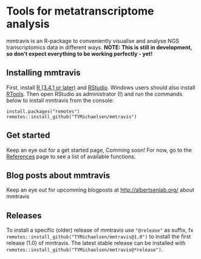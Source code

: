 Tools for metatranscriptome analysis
====================================

mmtravis is an R-package to conveniently visualise and analyse NGS
transcriptomics data in different ways. **NOTE: This is still in
development, so don't expect everything to be working perfectly - yet!**

Installing mmtravis
-------------------

First, install [R (3.4.1 or later)](https://mirrors.dotsrc.org/cran/)
and
[RStudio](https://www.rstudio.com/products/rstudio/download/#download).
Windows users should also install
[RTools](https://mirrors.dotsrc.org/cran/bin/windows/Rtools/). Then open
RStudio as administrator (!) and run the commands below to install
mmtravis from the console:

    install.packages("remotes")
    remotes::install_github("TYMichaelsen/mmtravis")

Get started
-----------

Keep an eye out for a get started page, Comming soon! For now, go to the
[References](https://tymichaelsen.github.io/mmtravis/reference/index.html)
page to see a list of available functions.

Blog posts about mmtravis
-------------------------

Keep an eye out for upcomming blogposts at <http://albertsenlab.org/>
about mmtravis

Releases
--------

To install a specific (older) release of mmtravis use `"@release"` as
suffix, fx `remotes::install_github("TYMichaelsen/mmtravis@1.0")` to
install the first release (1.0) of mmtravis. The latest stable release
can be installed with
`remotes::install_github("TYMichaelsen/mmtravis@*release")`.
